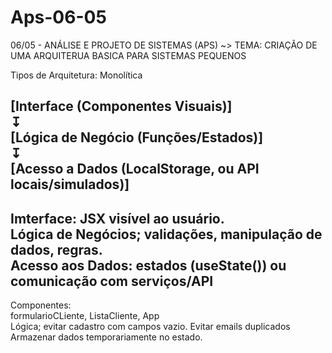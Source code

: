 # Aps-06-05
06/05 - ANÁLISE  E PROJETO DE SISTEMAS (APS)
~> TEMA: CRIAÇÃO DE UMA ARQUITERUA BASICA PARA SISTEMAS PEQUENOS

Tipos de Arquitetura: Monolítica

[Interface  (Componentes Visuais)]<br>
                 ↧<br>
[Lógica de Negócio (Funções/Estados)]<br>
                ↧<br>
[Acesso a Dados (LocalStorage, ou API locais/simulados)]<br>
---
Imterface: JSX visível ao usuário.<br>
Lógica de Negócios; validações, manipulação de dados, regras.<br>
Acesso aos Dados: estados (useState()) ou comunicação com serviços/API<br>
---
Componentes:<br>
formularioCLiente, ListaCliente, App<br>
Lógica; evitar cadastro com campos vazio. Evitar emails duplicados <br>
Armazenar dados temporariamente no estado.<br>

